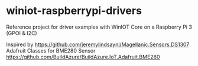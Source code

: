 # winiot-raspberrypi-drivers
Reference project for driver examples with WinIOT Core on a Raspberry Pi 3 (GPOI &amp; I2C)

Inspired by https://github.com/jeremylindsayni/Magellanic.Sensors.DS1307
Adafruit Classes for BME280 Sensor https://github.com/BuildAzure/BuildAzure.IoT.Adafruit.BME280
